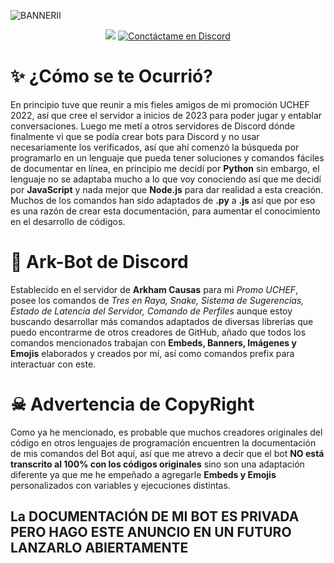 ![BANNERII](https://github.com/ArkMaKnight/Ark-BotDiscord/assets/136038822/bce4322b-3161-4da0-a99b-fd0b0bd7a14a)

<p align ="center">
<img src="https://img.shields.io/badge/Lanzamiento-Agosto-orange">
<a href="https://discordapp.com/users/360993792486277120">
    <img src="https://img.shields.io/badge/Conctáctame-Discord-7289DA?logo=discord" alt="Conctáctame en Discord">
</a>

</p>

# ✨ ¿Cómo se te Ocurrió?
En principio tuve que reunir a mis fieles amigos de mi promoción UCHEF 2022, así que cree el servidor a inicios de 2023 para poder jugar y entablar conversaciones. Luego me metí a otros servidores de Discord dónde finalmente vi que se podía crear bots para Discord y no usar necesariamente los verificados, así que ahí comenzó la búsqueda por programarlo en un lenguaje que pueda tener soluciones y comandos fáciles de documentar en línea, en principio me decidí por **Python** sin embargo, el lenguaje no se adaptaba mucho a lo que voy conociendo así que me decidí por **JavaScript** y nada mejor que **Node.js** para dar realidad a esta creación. Muchos de los comandos han sido adaptados de **.py** a **.js** así que por eso es una razón de crear esta documentación, para aumentar el conocimiento en el desarrollo de códigos.  

# 🤖 Ark-Bot de Discord
Establecido en el servidor de **Arkham Causas** para mi *Promo UCHEF*, posee los comandos de *Tres en Raya, Snake, Sistema de Sugerencias, Estado de Latencia del Servidor, Comando de Perfiles* aunque estoy buscando desarrollar más comandos adaptados de diversas librerías que puedo encontrarme de otros creadores de GitHub, añado que todos los comandos mencionados trabajan con **Embeds, Banners, Imágenes y Emojis** elaborados y creados por mí, así como comandos prefix para interactuar con este.

# ☠ Advertencia de CopyRight 
Como ya he mencionado, es probable que muchos creadores originales del código en otros lenguajes de programación encuentren la documentación de mis comandos del Bot aquí, así que me atrevo a decir que el bot **NO está transcrito al 100% con los códigos originales** sino son una adaptación diferente ya que me he empeñado a agregarle **Embeds y Emojis** personalizados con variables y ejecuciones distintas. 

## La DOCUMENTACIÓN DE MI BOT ES PRIVADA PERO HAGO ESTE ANUNCIO EN UN FUTURO LANZARLO ABIERTAMENTE
